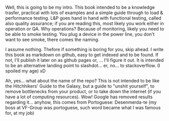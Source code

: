 Well, this is going to be my intro. This book intended to be a knowledge trasfer, practical with lots of examples and a simple guide through to load & performance testing. L&P goes hand in hand with functional testing, called also quality assurance; if you are reading this, most likely you work either in operation or QA. Why operations? Because of monitoring, likely you need to be able to smoke testing. You plug a device in the power line, you don't want to see smoke, there comes the naming.

I assume nothing. Thefore if something is boring for you, skip ahead. I write this book as markdown on github, easy to get indexed and to be found. If not, I'll publish it later on as github pages or, ... I'll figure it out. It is intended to be an alternative landing point to slashdot... er, no... to stackoverflow. (I spoiled my age) xD

Ah, yes... what about the name of the repo? This is not intended to be like the Hitchhikers' Guide to the Galaxy, but a guide to "unshit yourself", to remove bottlenecks from your product, or to take down the internet (if you have a lot of computing resources). Wow! Google has removed results regarding it... anyhow, this comes from Portoguese: Desenmerda-te
(my boss at VF-Group was portoguese, such word became what I was famous for, at my job)
